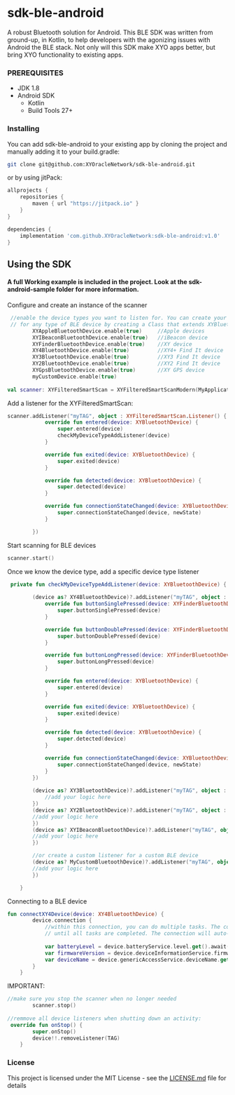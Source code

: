 # sdk-ble-android

A robust Bluetooth solution for Android. This BLE SDK was written from ground-up, in Kotlin,
 to help developers with the agonizing issues with Android the BLE stack. 
Not only will this SDK make XYO apps better, but bring XYO functionality to existing apps.

### PREREQUISITES

* JDK 1.8
* Android SDK
  - Kotlin
  - Build Tools 27+
  
### Installing

You can add sdk-ble-android to your existing app by cloning the project and manually adding it
to your build.gradle:
```bash
git clone git@github.com:XYOracleNetwork/sdk-ble-android.git
```
or by using jitPack:
```gradle
allprojects {
    repositories {
        maven { url "https://jitpack.io" }
    }
}
```
```gradle
dependencies {
    implementation 'com.github.XYOracleNetwork:sdk-ble-android:v1.0'
}
```

## Using the SDK

#### A full Working example is included in the project. Look at the sdk-android-sample folder for more information.
Configure and create an instance of the scanner
```kotlin
 //enable the device types you want to listen for. You can create your own custom listener
 // for any type of BLE device by creating a Class that extends XYBluetoothDevice.
        XYAppleBluetoothDevice.enable(true)     //Apple devices
        XYIBeaconBluetoothDevice.enable(true)   //iBeacon device
        XYFinderBluetoothDevice.enable(true)    //XY device
        XY4BluetoothDevice.enable(true)         //XY4+ Find It device
        XY3BluetoothDevice.enable(true)         //XY3 Find It device
        XY2BluetoothDevice.enable(true)         //XY2 Find It device
        XYGpsBluetoothDevice.enable(true)       //XY GPS device
        myCustomDevice.enable(true)
        
val scanner: XYFilteredSmartScan = XYFilteredSmartScanModern(MyApplication.getAppContext())
```

Add a listener for the XYFilteredSmartScan:
```kotlin
scanner.addListener("myTAG", object : XYFilteredSmartScan.Listener() {
            override fun entered(device: XYBluetoothDevice) {
                super.entered(device)
                checkMyDeviceTypeAddListener(device)
            }

            override fun exited(device: XYBluetoothDevice) {
                super.exited(device)
            }

            override fun detected(device: XYBluetoothDevice) {
                super.detected(device)
            }

            override fun connectionStateChanged(device: XYBluetoothDevice, newState: Int) {
                super.connectionStateChanged(device, newState)
            }

        })
```

Start scanning for BLE devices
```kotlin
scanner.start()
```

Once we know the device type, add a specific device type listener
```kotlin
 private fun checkMyDeviceTypeAddListener(device: XYBluetoothDevice) {
        
        (device as? XY4BluetoothDevice)?.addListener("myTAG", object : XY4BluetoothDevice.Listener(){
            override fun buttonSinglePressed(device: XYFinderBluetoothDevice) {
                super.buttonSinglePressed(device)
            }

            override fun buttonDoublePressed(device: XYFinderBluetoothDevice) {
                super.buttonDoublePressed(device)
            }

            override fun buttonLongPressed(device: XYFinderBluetoothDevice) {
                super.buttonLongPressed(device)
            }

            override fun entered(device: XYBluetoothDevice) {
                super.entered(device)
            }

            override fun exited(device: XYBluetoothDevice) {
                super.exited(device)
            }

            override fun detected(device: XYBluetoothDevice) {
                super.detected(device)
            }

            override fun connectionStateChanged(device: XYBluetoothDevice, newState: Int) {
                super.connectionStateChanged(device, newState)
            }
        })
        
        (device as? XY3BluetoothDevice)?.addListener("myTAG", object : XY3BluetoothDevice.Listener(){
            //add your logic here
        })
        (device as? XY2BluetoothDevice)?.addListener("myTAG", object : XY2BluetoothDevice.Listener(){
        //add your logic here
        })
        (device as? XYIBeaconBluetoothDevice)?.addListener("myTAG", object : XYIBeaconBluetoothDevice.Listener(){
        //add your logic here
        })

        //or create a custom listener for a custom BLE device
        (device as? MyCustomBluetoothDevice)?.addListener("myTAG", object : MyCustomBluetoothDevice.Listener(){
        //add your logic here
        })

    }
```

Connecting to a BLE device
```kotlin
fun connectXY4Device(device: XY4BluetoothDevice) {
        device.connection {
            //within this connection, you can do multiple tasks. The connection will stay open 
            // until all tasks are completed. The connection will auto-disconnect after 5 seconds of inactivity.
           
            var batteryLevel = device.batteryService.level.get().await()
            var firmwareVersion = device.deviceInformationService.firmwareRevisionString.get().await()
            var deviceName = device.genericAccessService.deviceName.get().await()
        }
    }
```


IMPORTANT: 
```kotlin
//make sure you stop the scanner when no longer needed
        scanner.stop()
        
//remmove all device listeners when shutting down an activity:
 override fun onStop() {
        super.onStop()
        device!!.removeListener(TAG)
    }
```


### License

This project is licensed under the MIT License - see the [LICENSE.md](LICENSE.md) file for details
